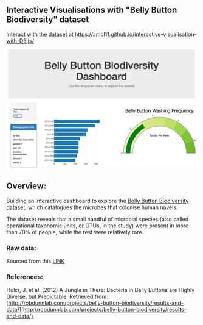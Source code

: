 ## Interactive Visualisations with "Belly Button Biodiversity" dataset

Interact with the dataset at https://amcl11.github.io/interactive-visualisation-with-D3.js/ 

![Dashboard](images/dashboard.png)

## Overview:
Building an interactive dashboard to explore the [Belly Button Biodiversity dataset](http://robdunnlab.com/projects/belly-button-biodiversity/), which catalogues the microbes that colonise human navels.

The dataset reveals that a small handful of microbial species (also called operational taxonomic units, or OTUs, in the study) were present in more than 70% of people, while the rest were relatively rare.

### **Raw data:** 
Sourced from this [LINK](https://2u-data-curriculum-team.s3.amazonaws.com/dataviz-classroom/v1.1/14-Interactive-Web-Visualizations/02-Homework/samples.json)

### References:
Hulcr, J. et al. (2012) A Jungle in There: Bacteria in Belly Buttons are Highly Diverse, but Predictable. Retrieved from: [http://robdunnlab.com/projects/belly-button-biodiversity/results-and-data/](http://robdunnlab.com/projects/belly-button-biodiversity/results-and-data/)
